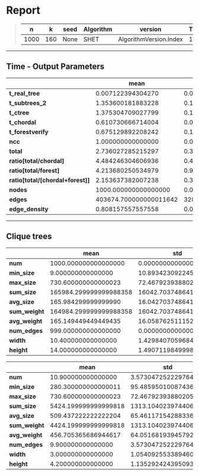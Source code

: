 # Report

> |n|k|seed|Algorithm|version|Trials|
> |-|-|-|-|-|-|
> |1000|160|None|SHET|AlgorithmVersion.Index|10|

---
## Time - Output Parameters
||mean|std|
|-|-|-|
|**t_real_tree**|     0.007122394304270|     0.001730488831050|
|**t_subtrees_2**|     1.353600181883228|     0.146799073531265|
|**t_ctree**|     1.375304709027799|     0.197588165607225|
|**t_chordal**|     0.610730666714004|     0.047847851714114|
|**t_forestverify**|     0.675129892208242|     0.146316285140777|
|**ncc**|     1.000000000000000|     0.000000000000000|
|**total**|     2.736027285215297|     0.306757123904519|
|**ratio[total/chordal]**|     4.484246304606936|     0.423316737618762|
|**ratio[total/forest]**|     4.213680250534979|     0.932531664490405|
|**ratio[total/[chordal+forest]]**|     2.153637382007238|     0.314995595989555|
|**nodes**|  1000.000000000000000|     0.000000000000000|
|**edges**|403674.700000000011642| 32833.518091019934218|
|**edge_density**|     0.808157557557558|     0.065732768950991|

---
## Clique trees


||mean|std|
|-|-|-|
|**num**|  1000.000000000000000|     0.000000000000000|
|**min_size**|     9.000000000000000|    10.893423092245461|
|**max_size**|   730.600000000000023|    72.467923938802059|
|**sum_size**|165984.299999999988358| 16042.703748641208222|
|**avg_size**|   165.984299999999990|    16.042703748641209|
|**sum_weight**|164984.299999999988358| 16042.703748641208222|
|**avg_weight**|   165.149449449449435|    16.058762511152366|
|**num_edges**|   999.000000000000000|     0.000000000000000|
|**width**|    10.400000000000000|     1.429840705968481|
|**height**|    14.000000000000000|     1.490711984999860|


||mean|std|
|-|-|-|
|**num**|    10.900000000000000|     3.573047252229764|
|**min_size**|   280.300000000000011|    95.485950100874362|
|**max_size**|   730.600000000000023|    72.467923938802059|
|**sum_size**|  5424.199999999999818|  1313.104023974406118|
|**avg_size**|   509.437222222222204|    65.461171542883363|
|**sum_weight**|  4424.199999999999818|  1313.104023974406118|
|**avg_weight**|   456.705365686944617|    64.051681939457922|
|**num_edges**|     9.900000000000000|     3.573047252229764|
|**width**|     3.000000000000000|     1.054092553389460|
|**height**|     4.200000000000000|     1.135292424395093|

